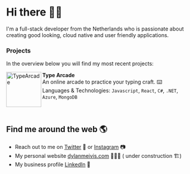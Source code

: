 # Hi there 👋🏼

I'm a full-stack developer from the Netherlands who is passionate about creating good looking, cloud native and user friendly applications.

### Projects
In the overview below you will find my most recent projects:

[<img align="left" height="94px" width="94px" alt="TypeArcade" src="https://avatars.githubusercontent.com/u/84287182?s=200&v=4"/>](https://typearcade.com/)

**Type Arcade** \
An online arcade to practice your typing craft. ⌨️ \
Languages & Technologies: `Javascript`, `React`, `C#`, `.NET`, `Azure`, `MongoDB` \
<br/>
<br/>

## Find me around the web 🌎
- Reach out to me on <a href="https://www.twitter.com/dylanmeivis">Twitter</a> 🐤 or <a href="https://www.instagram.com/dylanmeivis">Instagram</a> 📷
- My personal website <a href="https://dylanmeivis.com"> dylanmeivis.com</a> 🙋🏽‍♂️ ( under construction 🏗️)
- My business profile <a href="https://www.linkedin.com/in/dylan-meivis">LinkedIn</a> 💼
